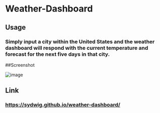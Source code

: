 # Weather-Dashboard

## Usage

### Simply input a city within the United States and the weather dashboard will respond with the current temperature and forecast for the next five days in that city.

##Screenshot

![image](https://user-images.githubusercontent.com/110688090/187346744-172b8f31-4c69-48a4-8590-4795f68803f6.png)

## Link

### https://sydwig.github.io/weather-dashboard/

